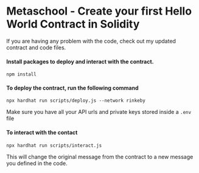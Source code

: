 # Metaschool - Create your first Hello World Contract in Solidity

If you are having any problem with the code, check out my updated contract and code files.

#### Install packages to deploy and interact with the contract.

``` 
npm install 
```

#### To deploy the contract, run the following command

```
npx hardhat run scripts/deploy.js --network rinkeby
```
Make sure you have all your API urls and private keys stored inside a `.env` file

#### To interact with the contact

```
npx hardhat run scripts/interact.js
```

This will change the original message from the contract to a new message you defined in the code.
